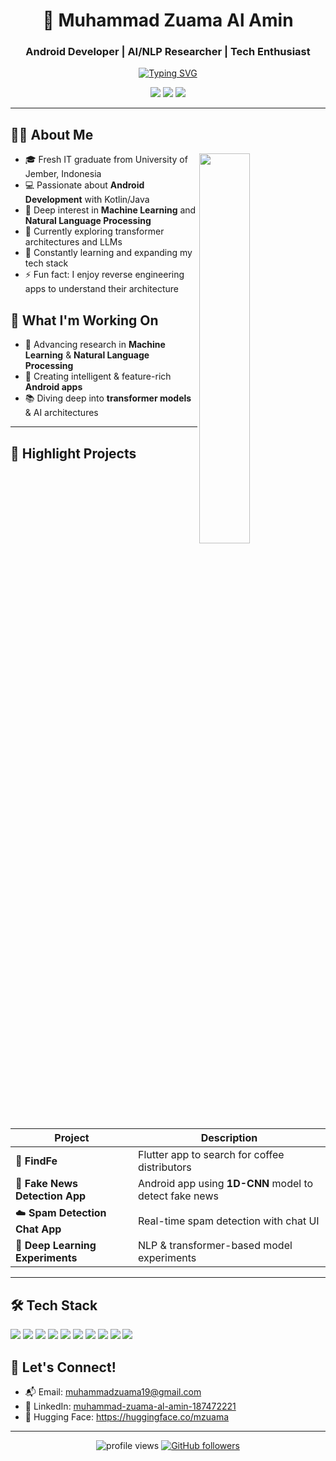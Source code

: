 <h1 align="center">🚀 Muhammad Zuama Al Amin</h1>
<h3 align="center">Android Developer | AI/NLP Researcher | Tech Enthusiast</h3>

<p align="center">
  <a href="https://git.io/typing-svg"><img src="https://readme-typing-svg.demolab.com?font=Fira+Code&weight=600&size=22&duration=3000&pause=1000&color=22C55E&center=true&vCenter=true&width=500&lines=Crafting+innovative+Android+solutions;Building+intelligent+apps+with+AI;Exploring+cutting-edge+NLP+techniques;Open-source+contributor+%26+learner" alt="Typing SVG" /></a>
</p>

<p align="center">
  <a href="https://www.linkedin.com/in/muhammad-zuama-al-amin-187472221/"><img src="https://img.shields.io/badge/🔗_LinkedIn-0077B5?style=for-the-badge&logo=linkedin&logoColor=white"/></a>
  <a href="https://huggingface.co/mzuama"><img src="https://img.shields.io/badge/🤗_HuggingFace-FFD21F?style=for-the-badge&logo=huggingface&logoColor=black"/></a>
  <a href="https://github.com/muhammadzuama"><img src="https://img.shields.io/badge/💻_GitHub-181717?style=for-the-badge&logo=github&logoColor=white"/></a>
</p>

---

## 🧑‍💻 About Me

<img align="right" src="https://github-readme-stats.vercel.app/api?username=muhammadzuama&show_icons=true&theme=radical" width="40%">

- 🎓 Fresh IT graduate from University of Jember, Indonesia
- 💻 Passionate about **Android Development** with Kotlin/Java
- 🧠 Deep interest in **Machine Learning** and **Natural Language Processing**
- 🔭 Currently exploring transformer architectures and LLMs
- 🌱 Constantly learning and expanding my tech stack
- ⚡ Fun fact: I enjoy reverse engineering apps to understand their architecture

## 🔭 What I'm Working On

- 🔬 Advancing research in **Machine Learning** & **Natural Language Processing**
- 📱 Creating intelligent & feature-rich **Android apps**
- 📚 Diving deep into **transformer models** & AI architectures

---

## 🚀 Highlight Projects

| Project | Description |
|---------|-------------|
| 🔎 **FindFe** | Flutter app to search for coffee distributors |
| 📰 **Fake News Detection App** | Android app using **1D-CNN** model to detect fake news |
| ☁️ **Spam Detection Chat App** | Real-time spam detection with chat UI |
| 🧠 **Deep Learning Experiments** | NLP & transformer-based model experiments |

---

## 🛠️ Tech Stack

<p>
  <img src="https://img.shields.io/badge/Python-333?style=flat&logo=python" />
  <img src="https://img.shields.io/badge/TensorFlow-333?style=flat&logo=tensorflow" />
  <img src="https://img.shields.io/badge/PyTorch-333?style=flat&logo=pytorch" />
  <img src="https://img.shields.io/badge/Scikit--Learn-333?style=flat&logo=scikit-learn" />
  <img src="https://img.shields.io/badge/Streamlit-333?style=flat&logo=streamlit" />
  <img src="https://img.shields.io/badge/Flask-333?style=flat&logo=flask" />
  <img src="https://img.shields.io/badge/Flutter-333?style=flat&logo=flutter" />
  <img src="https://img.shields.io/badge/JavaScript-333?style=flat&logo=javascript" />
  <img src="https://img.shields.io/badge/Android-333?style=flat&logo=android" />
  <img src="https://img.shields.io/badge/HuggingFace-FFD21F?style=flat&logo=huggingface&logoColor=black" />
</p>


## 🤝 Let's Connect!

- 📬 Email: [muhammadzuama19@gmail.com](mailto:muhammadzuama19@gmail.com)
- 💼 LinkedIn: [muhammad-zuama-al-amin-187472221](https://www.linkedin.com/in/muhammad-zuama-al-amin-187472221/)
- 🤗 Hugging Face: https://huggingface.co/mzuama

---
<p align="center">
  <img src="https://komarev.com/ghpvc/?username=muhammadzuama&label=Profile+Views&color=22C55E&style=flat" alt="profile views" />
  <a href="https://github.com/muhammadzuama?tab=followers"><img src="https://img.shields.io/github/followers/muhammadzuama?label=Followers&style=social" alt="GitHub followers"></a>
</p>
